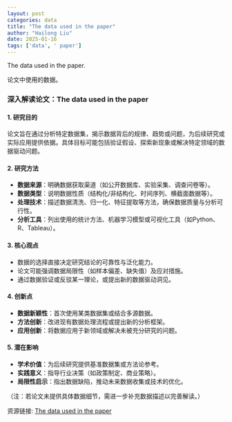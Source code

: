 ```yaml
---
layout: post
categories: data
title: "The data used in the paper"
author: "Hailong Liu"
date: 2025-01-16
tags: ['data', ' paper']
---
```


The data used in the paper.

论文中使用的数据。

### 深入解读论文：The data used in the paper  

#### **1. 研究目的**  
论文旨在通过分析特定数据集，揭示数据背后的规律、趋势或问题，为后续研究或实际应用提供依据。具体目标可能包括验证假设、探索新现象或解决特定领域的数据驱动问题。  

#### **2. 研究方法**  
- **数据来源**：明确数据获取渠道（如公开数据库、实验采集、调查问卷等）。  
- **数据类型**：说明数据性质（结构化/非结构化、时间序列、横截面数据等）。  
- **处理技术**：描述数据清洗、归一化、特征提取等方法，确保数据质量与分析可行性。  
- **分析工具**：列出使用的统计方法、机器学习模型或可视化工具（如Python、R、Tableau）。  

#### **3. 核心观点**  
- 数据的选择直接决定研究结论的可靠性与泛化能力。  
- 论文可能强调数据局限性（如样本偏差、缺失值）及应对措施。  
- 通过数据验证或反驳某一理论，或提出新的数据驱动洞见。  

#### **4. 创新点**  
- **数据新颖性**：首次使用某类数据集或结合多源数据。  
- **方法创新**：改进现有数据处理流程或提出新的分析框架。  
- **应用创新**：将数据应用于新领域或解决未被充分研究的问题。  

#### **5. 潜在影响**  
- **学术价值**：为后续研究提供基准数据集或方法论参考。  
- **实践意义**：指导行业决策（如政策制定、商业策略）。  
- **局限性启示**：指出数据缺陷，推动未来数据收集或技术的优化。  

（注：若论文未提供具体数据细节，需进一步补充数据描述以完善解读。）

资源链接: [The data used in the paper](https://doi.org/10.57760/sciencedb.19785)
